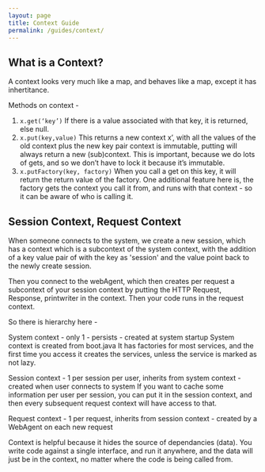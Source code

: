 ```yaml
---
layout: page
title: Context Guide
permalink: /guides/context/
---
```


## What is a Context?

A context looks very much like a map, and behaves like a map, except it has inhertitance.

Methods on context - 

1. ```x.get(‘key’)```
	If there is a value associated with that key, it is returned, else null.
2. ```x.put(key,value)```
	This returns a new context x’, with all the values of the old context plus the new key pair
	context is immutable, putting will always return a new (sub)context.
	This is important, because we do lots of gets, and so we don’t have to lock it because it’s immutable.
3. ```x.putFactory(key, factory)```
	When you call a get on this key, it will return the return value of the factory.
	One additional feature here is, the factory gets the context you call it from, and runs with that context - so it can be aware of who is calling it.



## Session Context, Request Context

When someone connects to the system, we create a new session, which has a context which is a subcontext of the system context, with the addition of a key value pair of with the key as 'session' and the value point back to the newly create session.

Then you connect to the webAgent, which then creates per request a subcontext of your session context by putting the HTTP Request, Response, printwriter in the context. Then your code runs in the request context.

So there is hierarchy here - 

System context - only 1 - persists - created at system startup
	System context is created from boot.java
	It has factories for most services, and the first time you access it creates the services, unless the service	is marked as not lazy.

Session context - 1 per session per user, inherits from system context - created when user connects to system
	If you want to cache some information per user per session, you can put it in the session context, and then every subsequent request context will have access to that. 


Request context - 1 per request, inherits from session context - created by a WebAgent on each new request


Context is helpful because it hides the source of dependancies (data). You write code against a single interface, and run it anywhere, and the data will just be in the context, no matter where the code is being called from.


